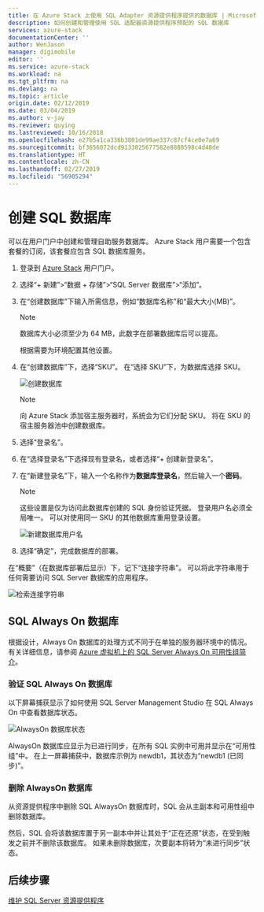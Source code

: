 ```yaml
---
title: 在 Azure Stack 上使用 SQL Adapter 资源提供程序提供的数据库 | Microsoft Docs
description: 如何创建和管理使用 SQL 适配器资源提供程序预配的 SQL 数据库
services: azure-stack
documentationCenter: ''
author: WenJason
manager: digimobile
editor: ''
ms.service: azure-stack
ms.workload: na
ms.tgt_pltfrm: na
ms.devlang: na
ms.topic: article
origin.date: 02/12/2019
ms.date: 03/04/2019
ms.author: v-jay
ms.reviewer: quying
ms.lastreviewed: 10/16/2018
ms.openlocfilehash: e27b5a1ca336b3801de99ae337c87cf4ce0e7a69
ms.sourcegitcommit: bf3656072dcd9133025677582e8888598c4d48de
ms.translationtype: HT
ms.contentlocale: zh-CN
ms.lasthandoff: 02/27/2019
ms.locfileid: "56905294"
---
```

# <a name="create-sql-databases"></a>创建 SQL 数据库

可以在用户门户中创建和管理自助服务数据库。 Azure Stack 用户需要一个包含套餐的订阅，该套餐应包含 SQL 数据库服务。

1. 登录到 [Azure Stack](azure-stack-poc.md) 用户门户。

2. 选择“+ 新建”&gt;“数据 + 存储”&gt;“SQL Server 数据库”&gt;“添加”。

3. 在“创建数据库”下输入所需信息，例如“数据库名称”和“最大大小(MB)”。

   >[!NOTE]
   >数据库大小必须至少为 64 MB，此数字在部署数据库后可以提高。

   根据需要为环境配置其他设置。

4. 在“创建数据库”下，选择“SKU”。 在“选择 SKU”下，为数据库选择 SKU。

   ![创建数据库](./media/azure-stack-sql-rp-deploy/newsqldb.png)

   >[!NOTE]
   >向 Azure Stack 添加宿主服务器时，系统会为它们分配 SKU。 将在 SKU 的宿主服务器池中创建数据库。

5. 选择“登录名”。
6. 在“选择登录名”下选择现有登录名，或者选择“+ 创建新登录名”。
7. 在“新建登录名”下，输入一个名称作为**数据库登录名**，然后输入一个**密码**。

   >[!NOTE]
   >这些设置是仅为访问此数据库创建的 SQL 身份验证凭据。 登录用户名必须全局唯一。 可以对使用同一 SKU 的其他数据库重用登录设置。

   ![新建数据库用户名](./media/azure-stack-sql-rp-deploy/create-new-login.png)

8. 选择“确定”，完成数据库的部署。

在“概要”（在数据库部署后显示）下，记下“连接字符串”。 可以将此字符串用于任何需要访问 SQL Server 数据库的应用程序。

![检索连接字符串](./media/azure-stack-sql-rp-deploy/sql-db-settings.png)

## <a name="sql-always-on-databases"></a>SQL Always On 数据库

根据设计，Always On 数据库的处理方式不同于在单独的服务器环境中的情况。 有关详细信息，请参阅 [Azure 虚拟机上的 SQL Server Always On 可用性组简介](/virtual-machines/windows/sql/virtual-machines-windows-portal-sql-availability-group-overview)。

### <a name="verify-sql-always-on-databases"></a>验证 SQL Always On 数据库

以下屏幕捕获显示了如何使用 SQL Server Management Studio 在 SQL Always On 中查看数据库状态。

![AlwaysOn 数据库状态](./media/azure-stack-sql-rp-deploy/verifyalwayson.png)

AlwaysOn 数据库应显示为已进行同步，在所有 SQL 实例中可用并显示在“可用性组”中。 在上一屏幕捕获中，数据库示例为 newdb1，其状态为“newdb1 (已同步)”。

### <a name="delete-an-alwayson-database"></a>删除 AlwaysOn 数据库

从资源提供程序中删除 SQL AlwaysOn 数据库时，SQL 会从主副本和可用性组中删除数据库。

然后，SQL 会将该数据库置于另一副本中并让其处于“正在还原”状态，在受到触发之前并不删除该数据库。 如果未删除数据库，次要副本将转为“未进行同步”状态。

## <a name="next-steps"></a>后续步骤

[维护 SQL Server 资源提供程序](azure-stack-sql-resource-provider-maintain.md)

<!-- Update_Description: wording update -->